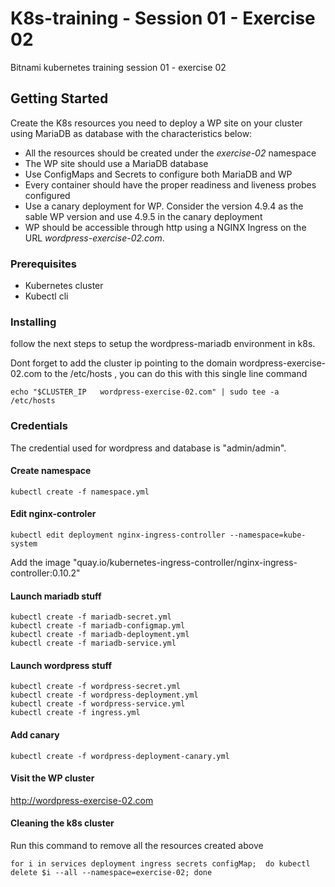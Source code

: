 # K8s-training - Session 01 - Exercise 02

Bitnami kubernetes training session 01 - exercise 02

## Getting Started

Create the K8s resources you need to deploy a WP site on your cluster using
MariaDB as database with the characteristics below:

* All the resources should be created under the *exercise-02* namespace
* The WP site should use a MariaDB database
* Use ConfigMaps and Secrets to configure both MariaDB and WP
* Every container should have the proper readiness and liveness probes
configured
* Use a canary deployment for WP. Consider the version 4.9.4 as the sable WP
version and use 4.9.5 in the canary deployment
* WP should be accessible through http using a NGINX Ingress on the URL
*wordpress-exercise-02.com*.

### Prerequisites

* Kubernetes cluster
* Kubectl cli

### Installing

follow the next steps to setup the wordpress-mariadb environment in k8s.

Dont forget to add the cluster ip pointing to the domain wordpress-exercise-02.com to the /etc/hosts , you can do this with this single line command
```
echo "$CLUSTER_IP   wordpress-exercise-02.com" | sudo tee -a /etc/hosts
```

### Credentials

The credential used for wordpress and database is "admin/admin".

#### Create namespace
```
kubectl create -f namespace.yml
```

#### Edit nginx-controler
```
kubectl edit deployment nginx-ingress-controller --namespace=kube-system
```
Add the image "quay.io/kubernetes-ingress-controller/nginx-ingress-controller:0.10.2"


#### Launch mariadb stuff
```
kubectl create -f mariadb-secret.yml
kubectl create -f mariadb-configmap.yml
kubectl create -f mariadb-deployment.yml
kubectl create -f mariadb-service.yml
```

#### Launch wordpress stuff
```
kubectl create -f wordpress-secret.yml
kubectl create -f wordpress-deployment.yml
kubectl create -f wordpress-service.yml
kubectl create -f ingress.yml
```

#### Add canary
```
kubectl create -f wordpress-deployment-canary.yml
```

#### Visit the WP cluster
http://wordpress-exercise-02.com 

#### Cleaning the k8s cluster
Run this command to remove all the resources created above
```
for i in services deployment ingress secrets configMap;  do kubectl delete $i --all --namespace=exercise-02; done
```



